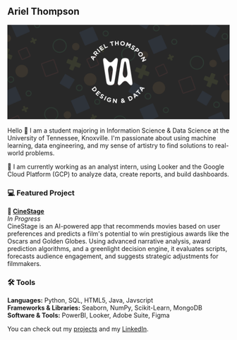 ## Ariel Thompson

![Header Image](https://github.com/CyberA183/cybera183/blob/main/GitHub_Header.png)

Hello 👋 I am a student majoring in Information Science & Data Science at the University of Tennessee, Knoxville. I'm passionate about using machine learning, data engineering, and my sense of artistry to find solutions to real-world problems.

💼 I am currently working as an analyst intern, using Looker and the Google Cloud Platform (GCP) to analyze data, create reports, and build dashboards.  

### 💻 Featured Project

**🎥 [CineStage](https://github.com/CyberA183/cine-stage)**  
*In Progress*   
CineStage is an AI-powered app that recommends movies based on user preferences and predicts a film's potential to win prestigious awards like the Oscars and Golden Globes. Using advanced narrative analysis, award prediction algorithms, and a greenlight decision engine, it evaluates scripts, forecasts audience engagement, and suggests strategic adjustments for filmmakers.  

### 🛠 Tools  
**Languages:** Python, SQL, HTML5, Java, Javscript  
**Frameworks & Libraries:** Seaborn, NumPy, Scikit-Learn, MongoDB  
**Software & Tools:** PowerBI, Looker, Adobe Suite, Figma  

You can check out my [projects](https://github.com/CyberA183/Project-Guide) and my [LinkedIn](https://www.linkedin.com/in/ariel-thompson/).


